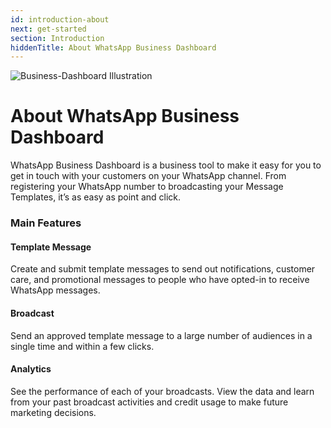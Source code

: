 ```yaml
---
id: introduction-about
next: get-started
section: Introduction
hiddenTitle: About WhatsApp Business Dashboard
---
```


<img className="borderless" src="/assets/images/products/business-dashboard/image-introduction-1.webp" alt="Business-Dashboard Illustration" />

# About WhatsApp Business Dashboard

WhatsApp Business Dashboard is a business tool to make it easy for you to get in touch with your customers on your WhatsApp channel. From registering your WhatsApp number to broadcasting your Message Templates, it’s as easy as point and click.

### Main Features

#### Template Message

Create and submit template messages to send out notifications, customer care, and promotional messages to people who have opted-in to receive WhatsApp messages.

#### Broadcast

Send an approved template message to a large number of audiences in a single time and within a few clicks.

#### Analytics

See the performance of each of your broadcasts. View the data and learn from your past broadcast activities and credit usage to make future marketing decisions.
